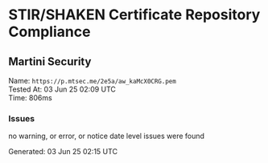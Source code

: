 # STIR/SHAKEN Certificate Repository Compliance

## Martini Security

Name: `https://p.mtsec.me/2e5a/aw_kaMcX0CRG.pem`\
Tested At: 03 Jun 25 02:09 UTC\
Time: 806ms

### Issues

no warning, or error, or notice date level issues were found

Generated: 03 Jun 25 02:15 UTC